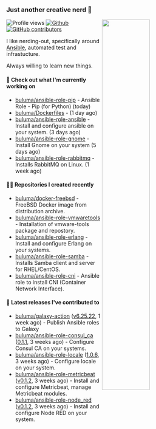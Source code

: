 ### Just another creative nerd 👋


![Profile views](https://gpvc.arturio.dev/buluma) <a href="https://gitstats.me/buluma">
  <img align="right" src="https://github-readme-stats.vercel.app/api?username=buluma&theme=gotham&show_icons=true" width="50%"/>
</a>
[![Github](https://img.shields.io/badge/-buluma-black?style=flat&labelColor=black&logo=github&logoColor=white&include_all_commits=true&count_private=true)](https://gitstats.me/buluma)
[![GitHub contributors](https://img.shields.io/github/contributors/buluma/badges.svg)](https://GitHub.com/buluma/badges/graphs/contributors/)

I like nerding-out, specifically around [Ansible](https://github.com/ansible/ansible), automated test and infrastucture.

Always willing to learn new things.

#### 👷 Check out what I'm currently working on

- [buluma/ansible-role-pip](https://github.com/buluma/ansible-role-pip) - Ansible Role - Pip (for Python) (today)
- [buluma/Dockerfiles](https://github.com/buluma/Dockerfiles) -  (1 day ago)
- [buluma/ansible-role-ansible](https://github.com/buluma/ansible-role-ansible) - Install and configure ansible on your system. (3 days ago)
- [buluma/ansible-role-gnome](https://github.com/buluma/ansible-role-gnome) - Install Gnome on your system (5 days ago)
- [buluma/ansible-role-rabbitmq](https://github.com/buluma/ansible-role-rabbitmq) - Installs RabbitMQ on Linux. (1 week ago)

#### 👨‍💻 Repositories I created recently

- [buluma/docker-freebsd](https://github.com/buluma/docker-freebsd) - FreeBSD Docker image from distribution archive.
- [buluma/ansible-role-vmwaretools](https://github.com/buluma/ansible-role-vmwaretools) - Installation of vmware-tools package and repostory.
- [buluma/ansible-role-erlang](https://github.com/buluma/ansible-role-erlang) - Install and configure Erlang on your systems.
- [buluma/ansible-role-samba](https://github.com/buluma/ansible-role-samba) - Installs Samba client and server for RHEL/CentOS.
- [buluma/ansible-role-cni](https://github.com/buluma/ansible-role-cni) - Ansible role to install CNI (Container Network Interface).

#### 🚀 Latest releases I've contributed to

- [buluma/galaxy-action](https://github.com/buluma/galaxy-action) ([v6.25.22](https://github.com/buluma/galaxy-action/releases/tag/v6.25.22), 1 week ago) - Publish Ansible roles to Galaxy
- [buluma/ansible-role-consul_ca](https://github.com/buluma/ansible-role-consul_ca) ([0.1.1](https://github.com/buluma/ansible-role-consul_ca/releases/tag/0.1.1), 3 weeks ago) - Configure Consul CA on your systems.
- [buluma/ansible-role-locale](https://github.com/buluma/ansible-role-locale) ([1.0.6](https://github.com/buluma/ansible-role-locale/releases/tag/1.0.6), 3 weeks ago) - Configure locale on your system.
- [buluma/ansible-role-metricbeat](https://github.com/buluma/ansible-role-metricbeat) ([v0.1.2](https://github.com/buluma/ansible-role-metricbeat/releases/tag/v0.1.2), 3 weeks ago) - Install and configure Metricbeat, manage Metricbeat modules.
- [buluma/ansible-role-node_red](https://github.com/buluma/ansible-role-node_red) ([v0.1.2](https://github.com/buluma/ansible-role-node_red/releases/tag/v0.1.2), 3 weeks ago) - Install and configure Node RED on your system.


